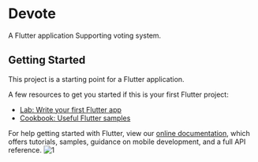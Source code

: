 # Devote

A Flutter application Supporting voting system.

## Getting Started

This project is a starting point for a Flutter application.

A few resources to get you started if this is your first Flutter project:

- [Lab: Write your first Flutter app](https://flutter.dev/docs/get-started/codelab)
- [Cookbook: Useful Flutter samples](https://flutter.dev/docs/cookbook)

For help getting started with Flutter, view our
[online documentation](https://flutter.dev/docs), which offers tutorials,
samples, guidance on mobile development, and a full API reference.
![1](https://user-images.githubusercontent.com/65362048/175814898-2a3de62b-c181-4525-b3b9-25f721f10d47.png)
